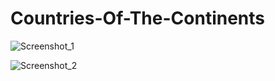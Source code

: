 # Countries-Of-The-Continents

![Screenshot_1](https://user-images.githubusercontent.com/96263634/153724171-2c5bfe5d-40fd-4ca0-87eb-f4115b9efd2f.jpg)

![Screenshot_2](https://user-images.githubusercontent.com/96263634/153724282-cf243eb9-7177-4091-8d9c-920b7ae20c76.jpg)
